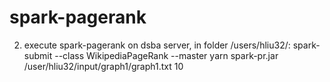 # spark-pagerank

2. execute spark-pagerank on dsba server, in folder /users/hliu32/:
spark-submit --class WikipediaPageRank --master yarn spark-pr.jar /user/hliu32/input/graph1/graph1.txt 10
